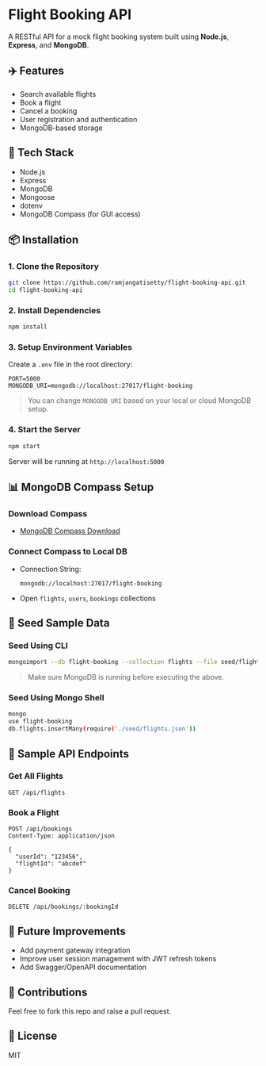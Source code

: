 # Flight Booking API

A RESTful API for a mock flight booking system built using **Node.js**, **Express**, and **MongoDB**.

## ✈️ Features

* Search available flights
* Book a flight
* Cancel a booking
* User registration and authentication
* MongoDB-based storage

## 🧰 Tech Stack

* Node.js
* Express
* MongoDB
* Mongoose
* dotenv
* MongoDB Compass (for GUI access)

## 📦 Installation

### 1. Clone the Repository

```bash
git clone https://github.com/ramjangatisetty/flight-booking-api.git
cd flight-booking-api
```

### 2. Install Dependencies

```bash
npm install
```

### 3. Setup Environment Variables

Create a `.env` file in the root directory:

```
PORT=5000
MONGODB_URI=mongodb://localhost:27017/flight-booking
```

> You can change `MONGODB_URI` based on your local or cloud MongoDB setup.

### 4. Start the Server

```bash
npm start
```

Server will be running at `http://localhost:5000`

## 📊 MongoDB Compass Setup

### Download Compass

* [MongoDB Compass Download](https://www.mongodb.com/try/download/compass)

### Connect Compass to Local DB

* Connection String:

  ```
  mongodb://localhost:27017/flight-booking
  ```
* Open `flights`, `users`, `bookings` collections

## 🌱 Seed Sample Data

### Seed Using CLI

```bash
mongoimport --db flight-booking --collection flights --file seed/flights.json --jsonArray
```

> Make sure MongoDB is running before executing the above.

### Seed Using Mongo Shell

```bash
mongo
use flight-booking
db.flights.insertMany(require('./seed/flights.json'))
```

## 🔎 Sample API Endpoints

### Get All Flights

```http
GET /api/flights
```

### Book a Flight

```http
POST /api/bookings
Content-Type: application/json

{
  "userId": "123456",
  "flightId": "abcdef"
}
```

### Cancel Booking

```http
DELETE /api/bookings/:bookingId
```

## 🚀 Future Improvements

* Add payment gateway integration
* Improve user session management with JWT refresh tokens
* Add Swagger/OpenAPI documentation

## 🤝 Contributions

Feel free to fork this repo and raise a pull request.

## 📄 License

MIT
